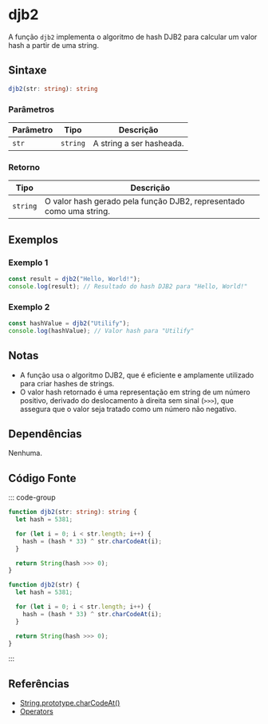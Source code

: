 # djb2
A função `djb2` implementa o algoritmo de hash DJB2 para calcular um valor hash a partir de uma string.

## Sintaxe

```typescript
djb2(str: string): string
```

### Parâmetros

| Parâmetro | Tipo   | Descrição               |
|-----------|--------|-------------------------|
| `str`     | `string` | A string a ser hasheada. |

### Retorno

| Tipo   | Descrição                                  |
|--------|--------------------------------------------|
| `string` | O valor hash gerado pela função DJB2, representado como uma string. |

## Exemplos

### Exemplo 1
```typescript
const result = djb2("Hello, World!");
console.log(result); // Resultado do hash DJB2 para "Hello, World!"
```

### Exemplo 2
```typescript
const hashValue = djb2("Utilify");
console.log(hashValue); // Valor hash para "Utilify"
```

## Notas
- A função usa o algoritmo DJB2, que é eficiente e amplamente utilizado para criar hashes de strings.
- O valor hash retornado é uma representação em string de um número positivo, derivado do deslocamento à direita sem sinal (`>>>`), que assegura que o valor seja tratado como um número não negativo.

## Dependências
Nenhuma.

## Código Fonte
::: code-group

```typescript
function djb2(str: string): string {
  let hash = 5381;

  for (let i = 0; i < str.length; i++) {
    hash = (hash * 33) ^ str.charCodeAt(i);
  }

  return String(hash >>> 0);
}
```

```javascript
function djb2(str) {
  let hash = 5381;

  for (let i = 0; i < str.length; i++) {
    hash = (hash * 33) ^ str.charCodeAt(i);
  }

  return String(hash >>> 0);
}
```
:::

## Referências
- [String.prototype.charCodeAt()](https://developer.mozilla.org/en-US/docs/Web/JavaScript/Reference/Global_Objects/String/charCodeAt)
- [Operators](https://developer.mozilla.org/en-US/docs/Web/JavaScript/Reference/Operators)